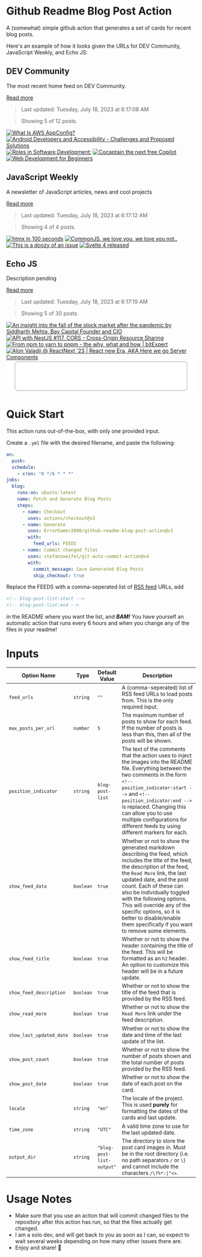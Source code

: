 # Github Readme Blog Post Action

A (somewhat) simple github action that generates a set of cards for recent blog posts.

Here's an example of how it looks given the URLs for DEV Community, JavaScript Weekly, and Echo JS:

<!-- post-list:start -->
## DEV Community

The most recent home feed on DEV Community.

[Read more](https://dev.to)
> Last updated: Tuesday, July 18, 2023 at 6:17:08 AM

> Showing 5 of 12 posts.

[![What Is AWS AppConfig?](https://raw.githubusercontent.com/ErrorGamer2000/github-readme-blog-post-action/main/generated_files/DEV_Community/What_Is_AWS_AppConfig_.svg)](https://dev.to/kelvinskell/what-is-aws-appconfig-3194)
[![Android Developers and Accessibility - Challenges and Proposed Solutions](https://raw.githubusercontent.com/ErrorGamer2000/github-readme-blog-post-action/main/generated_files/DEV_Community/Android_Developers_and_Accessibility_-_Challenges_and_Proposed_Solutions.svg)](https://dev.to/eevajonnapanula/android-developers-and-accessibility-challenges-and-proposed-solutions-36on)
[![Roles in Software Development:](https://raw.githubusercontent.com/ErrorGamer2000/github-readme-blog-post-action/main/generated_files/DEV_Community/Roles_in_Software_Development_.svg)](https://dev.to/geetechlab/roles-in-software-development-3koo)
[![Cocaptain the next free Copilot](https://raw.githubusercontent.com/ErrorGamer2000/github-readme-blog-post-action/main/generated_files/DEV_Community/Cocaptain_the_next_free_Copilot.svg)](https://dev.to/ayyoubessadeq/cocaptain-the-next-free-copilot-4785)
[![Web Development for Beginners](https://raw.githubusercontent.com/ErrorGamer2000/github-readme-blog-post-action/main/generated_files/DEV_Community/Web_Development_for_Beginners.svg)](https://dev.to/geetechlab/web-development-in-general-1975)


## JavaScript Weekly

A newsletter of JavaScript articles, news and cool projects

[Read more](https://javascriptweekly.com/)
> Last updated: Tuesday, July 18, 2023 at 6:17:12 AM

> Showing 4 of 4 posts.

[![htmx in 100 seconds](https://raw.githubusercontent.com/ErrorGamer2000/github-readme-blog-post-action/main/generated_files/JavaScript_Weekly/htmx_in_100_seconds.svg)](https://javascriptweekly.com/issues/647)
[![CommonJS, we love you, we love you not..](https://raw.githubusercontent.com/ErrorGamer2000/github-readme-blog-post-action/main/generated_files/JavaScript_Weekly/CommonJS__we_love_you__we_love_you_not...svg)](https://javascriptweekly.com/issues/646)
[![This is a doozy of an issue](https://raw.githubusercontent.com/ErrorGamer2000/github-readme-blog-post-action/main/generated_files/JavaScript_Weekly/This_is_a_doozy_of_an_issue.svg)](https://javascriptweekly.com/issues/645)
[![Svelte 4 released](https://raw.githubusercontent.com/ErrorGamer2000/github-readme-blog-post-action/main/generated_files/JavaScript_Weekly/Svelte_4_released.svg)](https://javascriptweekly.com/issues/644)


## Echo JS

Description pending

[Read more](
http://www.echojs.com
)
> Last updated: Tuesday, July 18, 2023 at 6:17:19 AM

> Showing 5 of 30 posts.

[![
An insight into the fall of the stock market after the pandemic by Siddharth Mehta, Bay Capital Founder and CIO
](https://raw.githubusercontent.com/ErrorGamer2000/github-readme-blog-post-action/main/generated_files/_Echo_JS_/_An_insight_into_the_fall_of_the_stock_market_after_the_pandemic_by_Siddharth_Mehta__Bay_Capital_Founder_and_CIO_.svg)](
https://www.financialexpress.com/market/sensex-recorded-its-worst-fall-this-week-as-bears-took-over-heres-what-aided-the-fall-on-d-street/1897964/
)
[![API with NestJS #117. CORS - Cross-Origin Resource Sharing](https://raw.githubusercontent.com/ErrorGamer2000/github-readme-blog-post-action/main/generated_files/_Echo_JS_/API_with_NestJS__117._CORS_-_Cross-Origin_Resource_Sharing.svg)](https://wanago.io/2023/07/17/api-nestjs-cors-cross-origin-resource-sharing/)
[![From npm to yarn to pnpm - the why, what and how | bitExpert](https://raw.githubusercontent.com/ErrorGamer2000/github-readme-blog-post-action/main/generated_files/_Echo_JS_/From_npm_to_yarn_to_pnpm_-_the_why__what_and_how___bitExpert.svg)](https://blog.bitexpert.de/blog/from-npm-to-yarn-to-pnpm)
[![Alon Valadji @ ReactNext '23 | React new Era, AKA Here we go Server Components](https://raw.githubusercontent.com/ErrorGamer2000/github-readme-blog-post-action/main/generated_files/_Echo_JS_/Alon_Valadji_@_ReactNext_'23___React_new_Era__AKA_Here_we_go_Server_Components.svg)](https://www.youtube.com/watch?v=FiM0NJLVJoY)
[![How To Fix ](https://raw.githubusercontent.com/ErrorGamer2000/github-readme-blog-post-action/main/generated_files/_Echo_JS_/How_To_Fix_.svg)](
https://masteringjs.io/tutorials/node/__dirname-is-not-defined
)


<!-- post-list:end -->

# Quick Start

This action runs out-of-the-box, with only one provided input.

Create a `.yml` file with the desired filename, and paste the following:

```yml
on:
  push:
  schedule:
    - cron: "0 */6 * * *"
jobs:
  blog:
    runs-on: ubuntu-latest
    name: Fetch and Generate Blog Posts
    steps:
      - name: Checkout
        uses: actions/checkout@v3
      - name: Generate
        uses: ErrorGamer2000/github-readme-blog-post-action@v1
        with:
          feed_urls: FEEDS
      - name: Commit changed files
        uses: stefanzweifel/git-auto-commit-action@v4
        with:
          commit_message: Save Generated Blog Posts
          skip_checkout: true
```

Replace the FEEDS with a comma-seperated list of [RSS feed](https://rss.com/blog/how-do-rss-feeds-work/) URLs, add

```md
<!-- blog-post-list:start -->
<!-- blog-post-list:end -->
```

in the README where you want the list, and **_BAM!_** You have yourself an automatic action that runs every 6 hours and when you change any of the files in your readme!

# Inputs

<table>
  <thead>
    <tr>
      <th>Option Name</th>
      <th>Type</th>
      <th>Default Value</th>
      <th>Description</th>
    </tr>
  </thead>
  <tbody>
    <tr>
      <td><code>feed_urls</code></td>
      <td><code>string</code></td>
      <td><code>""</code></td>
      <td>A (comma-seperated) list of RSS feed URLs to load posts from. This is the only required input.</td>
    </tr>
    <tr>
      <td><code>max_posts_per_url</code></td>
      <td><code>number</code></td>
      <td><code>5</code></td>
      <td>The maximum number of posts to show for each feed. If the number of posts is less than this, then all of the posts will be shown.</td>
    </tr>
    <tr>
      <td><code>position_indicator</code></td>
      <td><code>string</code></td>
      <td><code>blog-post-list</code></td>
      <td>The text of the comments that the action uses to inject the images into the README file. Everything between the two comments in the form <code>&lt;!-- position_indicator:start --&gt;</code> and <code>&lt;!-- position_indicator:end --&gt;</code> is replaced. Changing this can allow you to use multiple configurations for different feeds by using different markers for each.</td>
    </tr>
    <tr>
      <td><code>show_feed_data</code></td>
      <td><code>boolean</code></td>
      <td><code>true</code></td>
      <td>Whether or not to show the generated markdown describing the feed, which includes the title of the feed, the description of the feed, the <code>Read More</code> link, the last updated date, and the post count. Each of these can also be individually toggled with the following options. This will override any of the specific options, so it is better to disable/enable them specifically if you want to remove some elements.</td>
    </tr>
    <tr>
      <td><code>show_feed_title</code></td>
      <td><code>boolean</code></td>
      <td><code>true</code></td>
      <td>Whether or not to show the header containing the title of the feed. This will be formatted as an <code>h2</code> header. An option to customize this header will be in a future update.</td>
    </tr>
    <tr>
      <td><code>show_feed_description</code></td>
      <td><code>boolean</code></td>
      <td><code>true</code></td>
      <td>Whether or not to show the title of the feed that is provided by the RSS feed.</td>
    </tr>
    <tr>
      <td><code>show_read_more</code></td>
      <td><code>boolean</code></td>
      <td><code>true</code></td>
      <td>Whether or not to show the <code>Read More</code> link under the feed description.</td>
    </tr>
    <tr>
      <td><code>show_last_updated_date</code></td>
      <td><code>boolean</code></td>
      <td><code>true</code></td>
      <td>Whether or not to show the date and time of the last update of the list.</td>
    </tr>
    <tr>
      <td><code>show_post_count</code></td>
      <td><code>boolean</code></td>
      <td><code>true</code></td>
      <td>Whether or not to show the number of posts shown and the total number of posts provided by the RSS feed.</td>
    </tr>
    <tr>
      <td><code>show_post_date</code></td>
      <td><code>boolean</code></td>
      <td><code>true</code></td>
      <td>Whether or not to show the date of each post on the card.</td>
    </tr>
    <tr>
      <td><code>locale</code></td>
      <td><code>string</code></td>
      <td><code>"en"</code></td>
      <td>The locale of the project. This is used <strong>purely</strong> for formatting the dates of the cards and last update.</td>
    </tr>
    <tr>
      <td><code>time_zone</code></td>
      <td><code>string</code></td>
      <td><code>"UTC"</code></td>
      <td>A valid time zone to use for the last updated date.</td>
    </tr>
    <tr>
      <td><code>output_dir</code></td>
      <td><code>string</code></td>
      <td><code>"blog-post-list-output"</code></td>
      <td>The directory to store the post card images in. Must be in the root directory (i.e. no path separators <code>/</code> or <code>\</code>) and cannot include the characters <code>/\?%*:|"&lt;&gt;</code>.</td>
    </tr>
<!--
    <tr>
      <td><code></code></td>
      <td><cde></cde></td>
      <td><code></code></td>
      <td></td>
    </tr>
-->
  </tbody>
</table>

# Usage Notes

- Make sure that you use an action that will commit changed files to the repository after this action has run, so that the files actually get changed.
- I am a solo dev, and will get back to you as soon as I can, so expect to wait several weeks depending on how many other issues there are.
- Enjoy and share! 🤗
